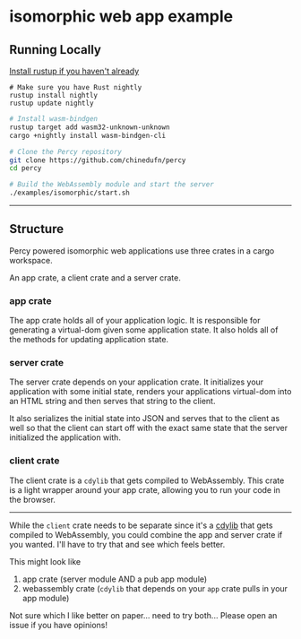 # isomorphic web app example

## Running Locally

[Install rustup if you haven't already](https://rustup.rs/)

```
# Make sure you have Rust nightly
rustup install nightly
rustup update nightly
```

```sh
# Install wasm-bindgen
rustup target add wasm32-unknown-unknown
cargo +nightly install wasm-bindgen-cli
```

```sh
# Clone the Percy repository
git clone https://github.com/chinedufn/percy
cd percy
```

```sh
# Build the WebAssembly module and start the server
./examples/isomorphic/start.sh
```

---

## Structure

Percy powered isomorphic web applications use three crates in a cargo workspace.

An app crate, a client crate and a server crate.

### app crate

The app crate holds all of your application logic. It is responsible for generating
a virtual-dom given some application state. It also holds all of the methods for
updating application state.

### server crate

The server crate depends on your application crate. It initializes your application
with some initial state, renders your applications virtual-dom into an HTML string and then
serves that string to the client.

It also serializes the initial state into JSON and serves that to the client as well so
that the client can start off with the exact same state that the server initialized
the application with.

### client crate

The client crate is a `cdylib` that gets compiled to WebAssembly. This crate is a light
wrapper around your app crate, allowing you to run your code in the browser.

---

While the `client` crate needs to be separate since it's a [cdylib](https://doc.rust-lang.org/reference/linkage.html#linkage) that gets compiled to WebAssembly, you
could combine the app and server crate if you wanted. I'll have to try that and see which feels better.

This might look like

1. app crate (server module AND a pub app module)
2. webassembly crate (`cdylib` that depends on your `app` crate pulls in your app module)

Not sure which I like better on paper... need to try both... Please open an issue if you have opinions!

